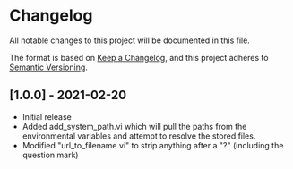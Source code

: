 # Changelog

All notable changes to this project will be documented in this file.

The format is based on [Keep a Changelog](https://keepachangelog.com/en/1.0.0/),
and this project adheres to [Semantic Versioning](https://semver.org/spec/v2.0.0.html).

## [1.0.0] - 2021-02-20

- Initial release
- Added add_system_path.vi which will pull the paths from the environmental variables and attempt to resolve the stored files.
- Modified "url_to_filename.vi" to strip anything after a "?" (including the question mark)
